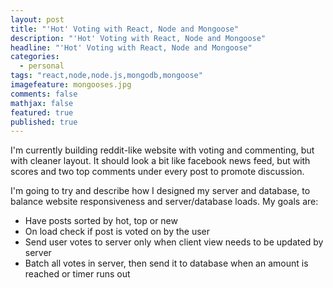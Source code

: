 ```yaml
---
layout: post
title: "'Hot' Voting with React, Node and Mongoose"
description: "'Hot' Voting with React, Node and Mongoose"
headline: "'Hot' Voting with React, Node and Mongoose"
categories: 
  - personal
tags: "react,node,node.js,mongodb,mongoose"
imagefeature: mongooses.jpg
comments: false
mathjax: false
featured: true
published: true
---
```


I'm currently building reddit-like website with voting and commenting, but with cleaner layout. It should look a bit like facebook news feed, but with scores and two top comments under every post to promote discussion.

I'm going to try and describe how I designed my server and database, to balance website responsiveness and server/database loads.
My goals are:
- Have posts sorted by hot, top or new
- On load check if post is voted on by the user
- Send user votes to server only when client view needs to be updated by server
- Batch all votes in server, then send it to database when an amount is reached or timer runs out
